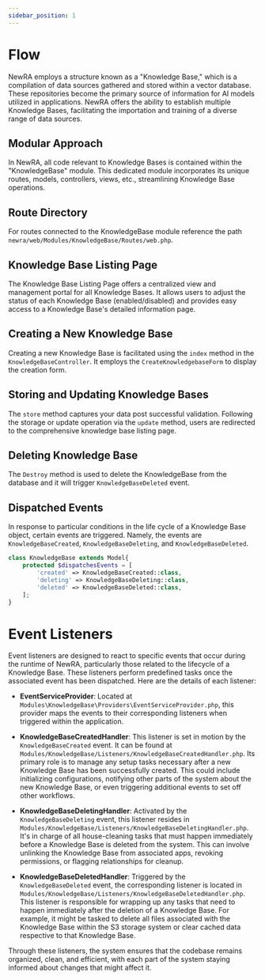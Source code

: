 ```yaml
---
sidebar_position: 1
---
```


# Flow

NewRA employs a structure known as a "Knowledge Base," which is a compilation of data sources gathered and stored within a vector database. These repositories become the primary source of information for AI models utilized in applications. NewRA offers the ability to establish multiple Knowledge Bases, facilitating the importation and training of a diverse range of data sources.

## Modular Approach

In NewRA, all code relevant to Knowledge Bases is contained within the "KnowledgeBase" module. This dedicated module incorporates its unique routes, models, controllers, views, etc., streamlining Knowledge Base operations.

## Route Directory

For routes connected to the KnowledgeBase module reference the path `newra/web/Modules/KnowledgeBase/Routes/web.php`.

## Knowledge Base Listing Page

The Knowledge Base Listing Page offers a centralized view and management portal for all Knowledge Bases. It allows users to adjust the status of each Knowledge Base (enabled/disabled) and provides easy access to a Knowledge Base's detailed information page.

## Creating a New Knowledge Base

Creating a new Knowledge Base is facilitated using the `index` method in the `KnowledgeBaseController`. It employs the `CreateKnowledgebaseForm` to display the creation form.

## Storing and Updating Knowledge Bases

The `store` method captures your data post successful validation. Following the storage or update operation via the `update` method, users are redirected to the comprehensive knowledge base listing page.

## Deleting Knowledge Base

The `Destroy` method is used to delete the KnowledgeBase from the database and it will trigger `KnowledgeBaseDeleted` event.

## Dispatched Events

In response to particular conditions in the life cycle of a Knowledge Base object, certain events are triggered. Namely, the events are `KnowledgeBaseCreated`, `KnowledgeBaseDeleting`, and `KnowledgeBaseDeleted`.

```php
class KnowledgeBase extends Model{
    protected $dispatchesEvents = [
        'created' => KnowledgeBaseCreated::class,
        'deleting' => KnowledgeBaseDeleting::class,
        'deleted' => KnowledgeBaseDeleted::class,
    ];
}
```

# Event Listeners

Event listeners are designed to react to specific events that occur during the runtime of NewRA, particularly those related to the lifecycle of a Knowledge Base. These listeners perform predefined tasks once the associated event has been dispatched. Here are the details of each listener:

- **EventServiceProvider**: Located at `Modules\KnowledgeBase\Providers\EventServiceProvider.php`, this provider maps the events to their corresponding listeners when triggered within the application.

- **KnowledgeBaseCreatedHandler**: This listener is set in motion by the `KnowledgeBaseCreated` event. It can be found at `Modules/KnowledgeBase/Listeners/KnowledgeBaseCreatedHandler.php`. Its primary role is to manage any setup tasks necessary after a new Knowledge Base has been successfully created. This could include initializing configurations, notifying other parts of the system about the new Knowledge Base, or even triggering additional events to set off other workflows.

- **KnowledgeBaseDeletingHandler**: Activated by the `KnowledgeBaseDeleting` event, this listener resides in `Modules/KnowledgeBase/Listeners/KnowledgeBaseDeletingHandler.php`. It's in charge of all house-cleaning tasks that must happen immediately before a Knowledge Base is deleted from the system. This can involve unlinking the Knowledge Base from associated apps, revoking permissions, or flagging relationships for cleanup.

- **KnowledgeBaseDeletedHandler**: Triggered by the `KnowledgeBaseDeleted` event, the corresponding listener is located in `Modules/KnowledgeBase/Listeners/KnowledgeBaseDeletedHandler.php`. This listener is responsible for wrapping up any tasks that need to happen immediately after the deletion of a Knowledge Base. For example, it might be tasked to delete all files associated with the Knowledge Base within the S3 storage system or clear cached data respective to that Knowledge Base.

Through these listeners, the system ensures that the codebase remains organized, clean, and efficient, with each part of the system staying informed about changes that might affect it.
